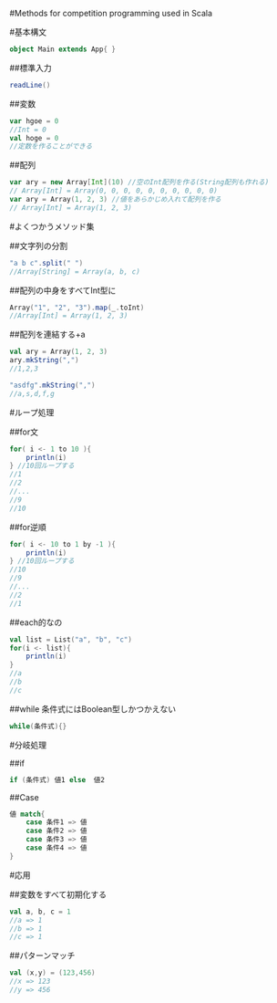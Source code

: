#Methods for competition programming used in Scala

#基本構文

~~~scala
object Main extends App{ }
~~~

##標準入力

~~~scala
readLine()
~~~

##変数

~~~scala
var hgoe = 0
//Int = 0
val hoge = 0
//定数を作ることができる
~~~~~

##配列

~~~scala
var ary = new Array[Int](10) //空のInt配列を作る(String配列も作れる)
// Array[Int] = Array(0, 0, 0, 0, 0, 0, 0, 0, 0, 0)
var ary = Array(1, 2, 3) //値をあらかじめ入れて配列を作る
// Array[Int] = Array(1, 2, 3)
~~~

#よくつかうメソッド集

##文字列の分割

~~~scala
"a b c".split(" ")
//Array[String] = Array(a, b, c)
~~~

##配列の中身をすべてInt型に

~~~scala
Array("1", "2", "3").map(_.toInt)
//Array[Int] = Array(1, 2, 3)
~~~

##配列を連結する+a

~~~scala
val ary = Array(1, 2, 3)
ary.mkString(",")
//1,2,3

"asdfg".mkString(",")
//a,s,d,f,g
~~~

#ループ処理

##for文

~~~scala
for( i <- 1 to 10 ){
    println(i)
} //10回ループする
//1
//2
//...
//9
//10
~~~

##for逆順
~~~scala
for( i <- 10 to 1 by -1 ){
    println(i)
} //10回ループする
//10
//9
//...
//2
//1
~~~

##each的なの

~~~scala
val list = List("a", "b", "c")
for(i <- list){
    println(i)
}
//a
//b
//c
~~~

##while
条件式にはBoolean型しかつかえない

~~~scala
while(条件式){}
~~~


#分岐処理

##if

~~~scala
if (条件式) 値1 else  値2
~~~

##Case

~~~scala
値 match{
    case 条件1 => 値 
    case 条件2 => 値 
    case 条件3 => 値 
    case 条件4 => 値 
}
~~~

#応用

##変数をすべて初期化する

~~~scala
val a, b, c = 1
//a => 1
//b => 1
//c => 1
~~~

##パターンマッチ

~~~scala
val (x,y) = (123,456)
//x => 123
//y => 456
~~~

